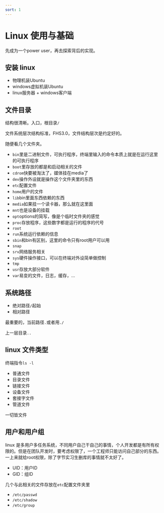 ```yaml
---
sort: 1
---
```

# Linux 使用与基础

先成为一个power user，再去探索背后的实现。


## 安装 linux

- 物理机装Ubuntu
- windows虚拟机装Ubuntu
- linux服务器 + windows客户端

## 文件目录

结构很清晰。入口，根目录`/`

文件系统层次结构标准，FHS3.0，文件结构层次是约定好的。

随便看几个文件夹。

- `bin`里是二进制文件，可执行程序，终端里输入的命令本质上就是在运行这里的可执行程序
- `boot`里存放的都是和启动相关的文件
- `cdrom`快要被淘汰了，媒体挂在media了
- `dev`操作外设就是操作这个文件夹里的东西
- `etc`配置文件
- `home`用户的文件
- `lib`bin里面东西依赖的东西
- `media`如果挂一个读卡器，那么就在这里面
- `mnt`也是设备的挂载
- `opt`options的简写，像是个临时文件夹的感觉
- `proc`存放程序，这些数字都是运行的程序的代号
- `root`
- `run`系统运行依赖的信息
- `sbin`和bin有区别，这里的命令只有root用户可以用
- `snap`
- `srv`网络服务相关
- `sys`硬件操作接口，可以在终端对外设简单做控制
- `tmp`
- `usr`存放大部分软件
- `var`易变的文件，日志，缓存，...


## 系统路径

- 绝对路径`/`起始
- 相对路径


最重要的，当前路径`.`或者用`./`

上一层目录`..`


## linux 文件类型

终端指令`ls -l`

- 普通文件
- 目录文件
- 链接文件
- 设备文件
- 套接字文件
- 管道文件

一切皆文件


## 用户和用户组

linux 是多用户多任务系统，不同用户自己干自己的事情，个人开发都是有所有权限的。但是在团队开发时，要考虑权限了，一个工程师只能访问自己部分的东西。一上来就给root权限，除了字节实习生删库的事情就不太好了。

- UID：用户ID
- GID：组ID

几个与此相关的文件存放在`etc`配置文件夹里
- `/etc/passwd`
- `/etc/shadow`
- `/etc/group`






